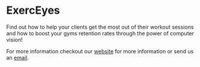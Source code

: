 # ExercEyes

Find out how to help your clients get the most out of their workout sessions and how to boost your gyms retention rates through the power of computer vision!

For more information checkout our [website](https://kumquat-shallot-nef9.squarespace.com/) for more information or send us an [email](mailto:roshanverma01@gmail.com).
